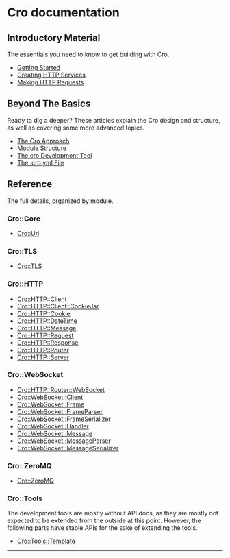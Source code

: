 # Cro documentation

## Introductory Material

The essentials you need to know to get building with Cro.

* [Getting Started](intro/getstarted)
* [Creating HTTP Services](intro/http-server)
* [Making HTTP Requests](intro/http-client)

## Beyond The Basics

Ready to dig a deeper? These articles explain the Cro design and structure,
as well as covering some more advanced topics.

* [The Cro Approach](approach)
* [Module Structure](module-structure)
* [The cro Development Tool](cro-tool)
* [The .cro.yml File](cro-yml)

## Reference

The full details, organized by module.

### Cro::Core

* [Cro::Uri](reference/cro-uri)

### Cro::TLS

* [Cro::TLS](reference/cro-tls)

### Cro::HTTP

* [Cro::HTTP::Client](reference/cro-http-client)
* [Cro::HTTP::Client::CookieJar](reference/cro-http-client-cookiejar)
* [Cro::HTTP::Cookie](reference/cro-http-cookie)
* [Cro::HTTP::DateTime](reference/cro-http-datetime)
* [Cro::HTTP::Message](reference/cro-http-message)
* [Cro::HTTP::Request](reference/cro-http-request)
* [Cro::HTTP::Response](reference/cro-http-response)
* [Cro::HTTP::Router](reference/cro-http-router)
* [Cro::HTTP::Server](reference/cro-http-server)

### Cro::WebSocket

* [Cro::HTTP::Router::WebSocket](reference/cro-http-router-websocket)
* [Cro::WebSocket::Client](reference/cro-websocket-client)
* [Cro::WebSocket::Frame](reference/cro-websocket-frame)
* [Cro::WebSocket::FrameParser](reference/cro-websocket-frameparser)
* [Cro::WebSocket::FrameSerializer](reference/cro-websocket-frameserializer)
* [Cro::WebSocket::Handler](reference/cro-websocket-handler)
* [Cro::WebSocket::Message](reference/cro-websocket-message)
* [Cro::WebSocket::MessageParser](reference/cro-websocket-messageparser)
* [Cro::WebSocket::MessageSerializer](reference/cro-websocket-messageserializer)

### Cro::ZeroMQ

* [Cro::ZeroMQ](reference/cro-zeromq)

### Cro::Tools

The development tools are mostly without API docs, as they are mostly not
expected to be extended from the outside at this point. However, the following
parts have stable APIs for the sake of extending the tools.

* [Cro::Tools::Template](reference/cro-tools-template)

---

